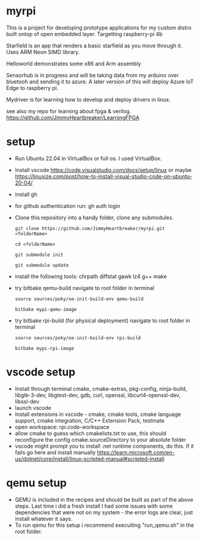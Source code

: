 # myrpi
This is a project for developing prototype applications for my custom distro built ontop of open embedded layer. Targetting raspberry-pi 4b

Starfield is an app that renders a basic starfield as you move through it. Uses ARM Neon SIMD library.

Helloworld demonstrates some x86 and Arm assembly

Sensorhub is in progress and will be taking data from my arduino over bluetooh and sending it to azure. A later version of this will deploy Azure IoT Edge to raspberry pi.

Mydriver is for learning how to develop and deploy drivers in linux.

see also my repo for learning about fpga & verilog.
https://github.com/JimmyHeartbreaker/LearningFPGA

# setup

- Run Ubuntu 22.04 in VirtualBox or full os. I used VirtualBox. 
- Install vscode https://code.visualstudio.com/docs/setup/linux or maybe https://linuxize.com/post/how-to-install-visual-studio-code-on-ubuntu-20-04/
- install gh
- for github authentication run: gh auth login
- Clone this repository into a handy folder, clone any submodules.

      git clone https://github.com/JimmyHeartbreaker/myrpi.git <folderName>
      
      cd <folderName>
  
      git submodule init
  
      git submodule update
- install the following tools:  chrpath diffstat gawk lz4 g++ make
- try bitbake qemu-build
      navigate to root folder in terminal
  
      source sources/poky/oe-init-build-env qemu-build
  
      bitbake mypi-qemu-image
- try bitbake rpi-build (for physical deployment)
      navigate to root folder in terminal
  
      source sources/poky/oe-init-build-env rpi-build
  
      bitbake mypi-rpi-image
  
# vscode setup 
- Install through terminal cmake, cmake-extras, pkg-config, ninja-build, libgtk-3-dev, libgtest-dev, gdb, curl, openssl, libcurl4-openssl-dev, libssl-dev
- launch vscode
- Install extensions in vscode - cmake, cmake tools, cmake language support, cmake integration,  C/C++ Extension Pack, testmate
- open workspace: rpi.code-workspace
- allow cmake to guess which cmakelists.txt to use, this should reconfigure the config cmake.sourceDirectory to your absolute folder
- vscode might prompt you to install .net runtime components, do this. If it fails go here and install manually https://learn.microsoft.com/en-us/dotnet/core/install/linux-scripted-manual#scripted-install

# qemu setup
 - QEMU is included in the recipes and should be built as part of the above steps. Last time i did a fresh install I had some issues with some dependencies that were not on my system - the error logs are clear, just install whatever it says.
 - To run qemu for this setup i recommend execuiting "run_qemu.sh" in the root folder.

   
  

